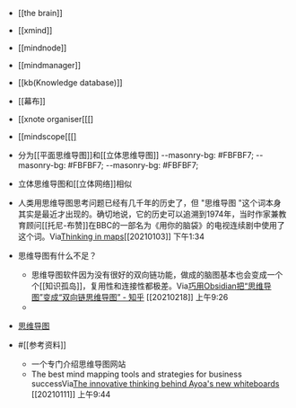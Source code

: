 - [[the brain]]
- [[xmind]]
- [[mindnode]]
- [[mindmanager]]
- [[kb(Knowledge database)]]
- [[幕布]]
- [[xnote organiser[[[[]](]]]]mac)
- [[mindscope[[[[]](]]]]ipad)
- 分为[[平面思维导图]]和[[立体思维导图]]    --masonry-bg: #FBFBF7;
    --masonry-bg: #FBFBF7;
    --masonry-bg: #FBFBF7;

- 立体思维导图和[[立体网络]]相似
- 人类用思维导图思考问题已经有几千年的历史了，但 "思维导图 "这个词本身其实是最近才出现的。确切地说，它的历史可以追溯到1974年，当时作家兼教育顾问[[托尼-布赞]]在BBC的一部名为《用你的脑袋》的电视连续剧中使用了这个词。Via[Thinking in maps](https://www.notion.so/Thinking-in-maps-a86fa6723708431c996e3cc782acf314)[[20210103]] 下午1:34
- 思维导图有什么不足？
    - 思维导图软件因为没有很好的双向链功能，做成的脑图基本也会变成一个个[[知识孤岛]]，复用性和连接性都极差。Via[巧用Obsidian把“思维导图”变成“双向链思维导图” - 知乎](https://zhuanlan.zhihu.com/p/269279110) [[20210218]] 上午9:26
    - 
- [思维导图 ](brain://api.thebrain.com/g7PXu0IyM0ucARb24SvxiA/6AiC3SmcD0ynGVk4RFfm1g/%E6%80%9D%E7%BB%B4%E5%AF%BC%E5%9B%BE)
- #[[参考资料]]
    - 一个专门介绍思维导图网站
    - The best mind mapping tools and strategies for business successVia[The innovative thinking behind Ayoa's new whiteboards](https://mindmappingsoftwareblog.com/ayoa-new-whiteboards/) [[20210111]] 上午9:44
